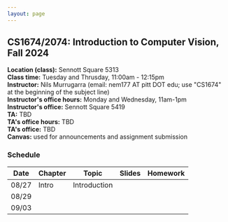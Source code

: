 ```yaml
---
layout: page
---
```


## CS1674/2074: Introduction to Computer Vision, Fall 2024

**Location (class):** Sennott Square 5313<br>
**Class time:** Tuesday and Thrusday, 11:00am - 12:15pm<br>
**Instructor:** Nils Murrugarra (email: nem177 AT pitt DOT edu; use "CS1674" at the beginning of the subject line)<br>
**Instructor's office hours:** Monday and Wednesday, 11am-1pm<br>
**Instructor's office:** Sennott Square 5419<br>
**TA:** TBD<br>
**TA's office hours:** TBD<br>
**TA's office:** TBD<br>
**Canvas:** used for announcements and assignment submission<br>

### Schedule

Date        | Chapter      | Topic         | Slides       | Homework
----------- | -----------  | -----------   | -----------  | -----------
08/27       | Intro        | Introduction  |              |
08/29       |              |               |              |
09/03       |              |               |              |
